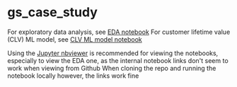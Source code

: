 # gs_case_study

For exploratory data analysis, see [EDA notebook](https://nbviewer.org/github/linmayorga/gs_case_study/blob/main/EDA.ipynb)
For customer lifetime value (CLV) ML model, see [CLV ML model notebook](https://nbviewer.org/github/linmayorga/gs_case_study/blob/main/CLV%20ML%20models.ipynb)

Using the [Jupyter nbviewer](https://nbviewer.org/) is recommended for viewing the notebooks, especially to view the EDA one, as the internal notebook links don't seem to work when viewing from Github
When cloning the repo and running the notebook locally however, the links work fine
